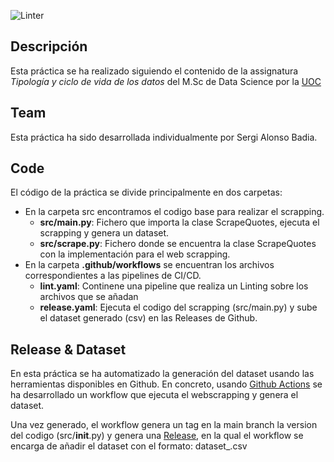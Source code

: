 ![Linter](https://github.com/sergialonsaco/uoc-web-scrapper/workflows/Linter/badge.svg?branch=develop)

## Descripción

Esta práctica se ha realizado siguiendo el contenido de la assignatura _Tipología y ciclo de vida de los datos_ del M.Sc de Data Science por la [UOC](https://www.uoc.edu)

## Team

Esta práctica ha sido desarrollada individualmente por Sergi Alonso Badia.

## Code

El código de la práctica se divide principalmente en dos carpetas:
- En la carpeta src encontramos el codigo base para realizar el scrapping.
    - **src/main.py**: Fichero que importa la clase ScrapeQuotes, ejecuta el scrapping y genera un dataset. 
    - **src/scrape.py**: Fichero donde se encuentra la clase ScrapeQuotes con la implementación para el web scrapping.
- En la carpeta **.github/workflows** se encuentran los archivos correspondientes a las pipelines de CI/CD.
    - **lint.yaml**: Continene una pipeline que realiza un Linting sobre los archivos que se añadan
    - **release.yaml**: Ejecuta el codigo del scrapping (src/main.py) y sube el dataset generado (csv) en las Releases de Github.


## Release & Dataset

En esta práctica se ha automatizado la generación del dataset usando las herramientas disponibles en Github.
En concreto, usando [Github Actions](https://docs.github.com/en/free-pro-team@latest/actions) se ha desarrollado un workflow que ejecuta el webscrapping y genera el dataset. 

Una vez generado,
el workflow genera un tag en la main branch la version del codigo (src/__init__.py) y genera una [Release](https://docs.github.com/en/free-pro-team@latest/github/administering-a-repository/managing-releases-in-a-repository), en la qual el workflow se encarga de añadir el dataset con el formato: dataset_<version>.csv 
